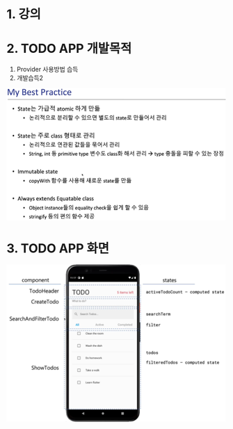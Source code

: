# 1. 강의

# 2. TODO APP 개발목적
 1. Provider 사용방법 습득
 2. 개발습득2
 <img src="./README_images/todo_udemy_step1_100.png">

# 3. TODO APP 화면
 <img src="./README_images/todo_udemy_step1_110.png">

